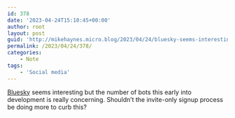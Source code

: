 ```yaml
---
id: 378
date: '2023-04-24T15:10:45+00:00'
author: root
layout: post
guid: 'http://mikehaynes.micro.blog/2023/04/24/bluesky-seems-interesting.html'
permalink: /2023/04/24/378/
categories:
    - Note
tags:
    - 'Social media'
---
```


[Bluesky](https://bsky.app) seems interesting but the number of bots this early into development is really concerning. Shouldn’t the invite-only signup process be doing more to curb this?